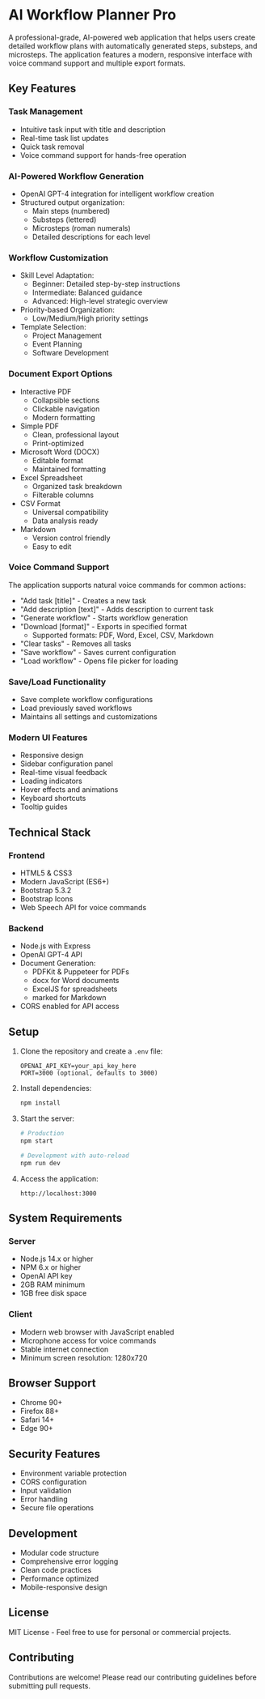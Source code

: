 # AI Workflow Planner Pro

A professional-grade, AI-powered web application that helps users create detailed workflow plans with automatically generated steps, substeps, and microsteps. The application features a modern, responsive interface with voice command support and multiple export formats.

## Key Features

### Task Management
- Intuitive task input with title and description
- Real-time task list updates
- Quick task removal
- Voice command support for hands-free operation

### AI-Powered Workflow Generation
- OpenAI GPT-4 integration for intelligent workflow creation
- Structured output organization:
  - Main steps (numbered)
  - Substeps (lettered)
  - Microsteps (roman numerals)
  - Detailed descriptions for each level

### Workflow Customization
- Skill Level Adaptation:
  - Beginner: Detailed step-by-step instructions
  - Intermediate: Balanced guidance
  - Advanced: High-level strategic overview
- Priority-based Organization:
  - Low/Medium/High priority settings
- Template Selection:
  - Project Management
  - Event Planning
  - Software Development

### Document Export Options
- Interactive PDF
  - Collapsible sections
  - Clickable navigation
  - Modern formatting
- Simple PDF
  - Clean, professional layout
  - Print-optimized
- Microsoft Word (DOCX)
  - Editable format
  - Maintained formatting
- Excel Spreadsheet
  - Organized task breakdown
  - Filterable columns
- CSV Format
  - Universal compatibility
  - Data analysis ready
- Markdown
  - Version control friendly
  - Easy to edit

### Voice Command Support
The application supports natural voice commands for common actions:
- "Add task [title]" - Creates a new task
- "Add description [text]" - Adds description to current task
- "Generate workflow" - Starts workflow generation
- "Download [format]" - Exports in specified format
  - Supported formats: PDF, Word, Excel, CSV, Markdown
- "Clear tasks" - Removes all tasks
- "Save workflow" - Saves current configuration
- "Load workflow" - Opens file picker for loading

### Save/Load Functionality
- Save complete workflow configurations
- Load previously saved workflows
- Maintains all settings and customizations

### Modern UI Features
- Responsive design
- Sidebar configuration panel
- Real-time visual feedback
- Loading indicators
- Hover effects and animations
- Keyboard shortcuts
- Tooltip guides

## Technical Stack

### Frontend
- HTML5 & CSS3
- Modern JavaScript (ES6+)
- Bootstrap 5.3.2
- Bootstrap Icons
- Web Speech API for voice commands

### Backend
- Node.js with Express
- OpenAI GPT-4 API
- Document Generation:
  - PDFKit & Puppeteer for PDFs
  - docx for Word documents
  - ExcelJS for spreadsheets
  - marked for Markdown
- CORS enabled for API access

## Setup

1. Clone the repository and create a `.env` file:
   ```
   OPENAI_API_KEY=your_api_key_here
   PORT=3000 (optional, defaults to 3000)
   ```

2. Install dependencies:
   ```bash
   npm install
   ```

3. Start the server:
   ```bash
   # Production
   npm start

   # Development with auto-reload
   npm run dev
   ```

4. Access the application:
   ```
   http://localhost:3000
   ```

## System Requirements

### Server
- Node.js 14.x or higher
- NPM 6.x or higher
- OpenAI API key
- 2GB RAM minimum
- 1GB free disk space

### Client
- Modern web browser with JavaScript enabled
- Microphone access for voice commands
- Stable internet connection
- Minimum screen resolution: 1280x720

## Browser Support
- Chrome 90+
- Firefox 88+
- Safari 14+
- Edge 90+

## Security Features
- Environment variable protection
- CORS configuration
- Input validation
- Error handling
- Secure file operations

## Development
- Modular code structure
- Comprehensive error logging
- Clean code practices
- Performance optimized
- Mobile-responsive design

## License
MIT License - Feel free to use for personal or commercial projects.

## Contributing
Contributions are welcome! Please read our contributing guidelines before submitting pull requests. 